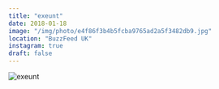 ```yaml
---
title: "exeunt"
date: 2018-01-18
image: "/img/photo/e4f86f3b4b5fcba9765ad2a5f3482db9.jpg"
location: "BuzzFeed UK"
instagram: true
draft: false
---
```


![exeunt](/img/photo/e4f86f3b4b5fcba9765ad2a5f3482db9.jpg)
